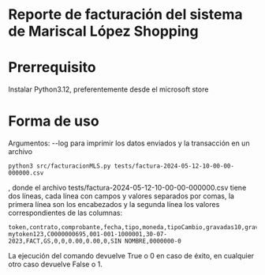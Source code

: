 # Reporte de facturación del sistema de Mariscal López Shopping
# Prerrequisito
Instalar Python3.12, preferentemente desde el microsoft store
# Forma de uso

Argumentos:
	--log
		para imprimir los datos enviados y la transacción en un archivo
```
python3 src/facturacionMLS.py tests/factura-2024-05-12-10-00-00-000000.csv
```
, donde el archivo tests/factura-2024-05-12-10-00-00-000000.csv tiene dos líneas, cada línea con campos y valores separados por comas, la primera línea son los encabezados y la segunda línea los valores correspondientes de las columnas:
```
token,contrato,comprobante,fecha,tipo,moneda,tipoCambio,gravadas10,gravadas5,exentas,total,cliente,ruc
mytoken123,C0000000695,001-001-1000001,30-07-2023,FACT,GS,0,0,0.00,0.00,0,SIN NOMBRE,0000000-0
```
La ejecución del comando devuelve True o 0 en caso de éxito, en cualquier otro caso devuelve False o 1.
